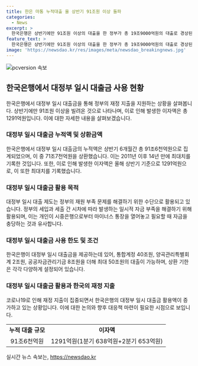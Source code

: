 ```yaml
---
title: 한은 마통 누적대출 올 상반기 91조원 이상 돌파
categories:
  - News
excerpt: >
  한국은행은 상반기에만 91조원 이상의 대출을 한 정부가 총 19조9000억원의 대출로 경상된 것으로 나타났다. 이는 2011년 이후 14년 만에 최대치이며, 상반기 코로나19로 인한 지출이 많아진 영향과 세수 펑크의 영향으로 지난 7년간 최대치를 기록했다. 이로써 올해 상반기에만 1291억원의 이자가 발생했으며, 정부는 이를 한은 마이너스통장을 이용하여 임시로 철저히 중으로 잠재웠다.
feature_text: >
  한국은행은 상반기에만 91조원 이상의 대출을 한 정부가 총 19조9000억원의 대출로 경상된 것으로 나타났다. 이는 2011년 이후 14년 만에 최대치이며, 상반기 코로나19로 인한 지출이 많아진 영향과 세수 펑크의 영향으로 지난 7년간 최대치를 기록했다. 이로써 올해 상반기에만 1291억원의 이자가 발생했으며, 정부는 이를 한은 마이너스통장을 이용하여 임시로 철저히 중으로 잠재웠다.
image: 'https://newsdao.kr/res/images/meta/newsdao_breakingnews.jpg'
---
```


<p><img src="https://newsdao.kr/res/images/meta/newsdao_breakingnews.jpg" alt="pcversion 속보" /></p>

<h2 data-ke-size="size26">한국은행에서 대정부 일시 대출금 사용 현황</h2>

<p data-ke-size="size16">한국은행에서 대정부 일시 대출금을 통해 정부의 재정 지출을 지원하는 상황을 살펴봅니다. 상반기에만 91조원 이상을 빌려온 것으로 나타나며, 이로 인해 발생한 이자액은 총 1291억원입니다. 이에 대한 자세한 내용을 살펴보겠습니다.</p>

<h3>대정부 일시 대출금 누적액 및 상환금액</h3>

<p data-ke-size="size16">한국은행에서 대정부 일시 대출금의 누적액은 상반기 6개월간 총 91조6천억원으로 집계되었으며, 이 중 71조7천억원을 상환했습니다. 이는 2011년 이후 14년 만에 최대치를 기록한 것입니다. 또한, 이로 인해 발생한 이자액은 올해 상반기 기준으로 1291억원으로, 이 또한 최대치를 기록했습니다.</p>

<h3>대정부 일시 대출금 활용 목적</h3>

<p data-ke-size="size16">대정부 일시 대출 제도는 정부의 재원 부족 문제를 해결하기 위한 수단으로 활용되고 있습니다. 정부의 세입과 세출 간 시차에 따라 발생하는 일시적 자금 부족을 해결하기 위해 활용되며, 이는 개인이 시중은행으로부터 마이너스 통장을 열어놓고 필요할 때 자금을 충당하는 것과 유사합니다.</p>

<h3>대정부 일시 대출금 사용 한도 및 조건</h3>

<p data-ke-size="size16">한국은행이 대정부 일시 대출금을 제공하는데 있어, 통합계정 40조원, 양곡관리특별회계 2조원, 공공자금관리기금 8조원을 더해 최대 50조원의 대출이 가능하며, 상환 기한은 각각 다양하게 설정되어 있습니다.</p>

<h3>대정부 일시 대출금 활용과 한국의 재정 지출</h3>

<p data-ke-size="size16">코로나19로 인해 재정 지출이 집중되면서 한국은행의 대정부 일시 대출금 활용액이 증가하고 있는 상황입니다. 이에 대한 논의와 향후 대응책 마련이 필요한 시점으로 보입니다.</p>

<table>
    <tr>
        <td style="text-align: center; height: 17px;"><b>누적 대출 규모</b></td>
        <td style="text-align: center; height: 17px;"><b>이자액</b></td>
    </tr>
    <tr>
        <td style="text-align: center; height: 17px;">91조6천억원</td>
        <td style="text-align: center; height: 17px;">1291억원(1분기 638억원+2분기 653억원)</td>
    </tr>
</table>
실시간 뉴스 속보는, <a href="https://newsdao.kr" rel="dofollow">https://newsdao.kr</a>


